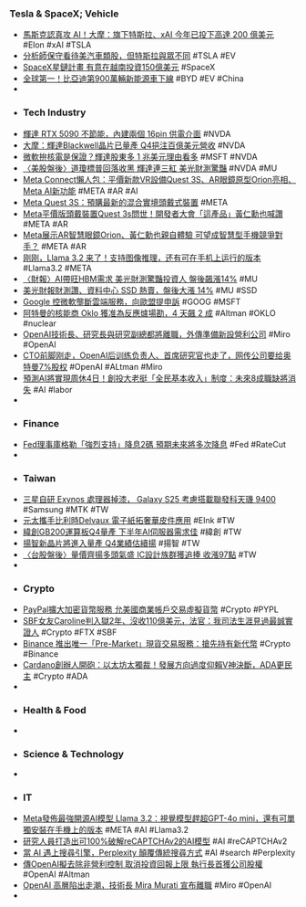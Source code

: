 ### Tesla & SpaceX; Vehicle
- [馬斯克認真攻 AI！大摩：旗下特斯拉、xAI 今年已投下高達 200 億美元](https://technews.tw/2024/09/26/morgan-stanley-elon-musk-xai/) #Elon #xAI #TSLA
- [分析師保守看待美汽車類股，但特斯拉與眾不同](https://finance.technews.tw/2024/09/26/tesla-stock-rises-while-gm-and-ford-tank/) #TSLA #EV
- [SpaceX星鏈計畫 有意在越南投資150億美元](https://news.cnyes.com/news/id/5724666) #SpaceX
- [全球第一！比亞迪第900萬輛新能源車下線](https://news.cnyes.com/news/id/5724512) #BYD #EV #China
-
- ### Tech Industry
- [輝達 RTX 5090 不節能，內建兩個 16pin 供電介面](https://technews.tw/2024/09/26/nvidia-rtx-5090-will-not-be-energy-efficient/) #NVDA
- [大摩：輝達Blackwell晶片已量產 Q4挹注百億美元營收](https://news.cnyes.com/news/id/5724826) #NVDA
- [微軟拚核電是保證？輝達股東多 1 兆美元理由看多](https://technews.tw/2024/09/26/surging-ai-demand-could-cause-the-worlds-next-chip-shortage/) #MSFT #NVDA
- [〈美股盤後〉道瓊標普回落收黑 輝達連三紅 美光財測驚豔](https://news.cnyes.com/news/id/5724257) #NVDA #MU
- [Meta Connect懶人包：平價新款VR設備Quest 3S、AR眼鏡原型Orion亮相、Meta AI新功能](https://news.cnyes.com/news/id/5724362) #META #AR #AI
- [Meta Quest 3S：預購最新的混合實境頭戴式裝置](https://www.meta.com/tw/quest/quest-3s/) #META
- [Meta平價版頭戴裝置Quest 3s問世！開發者大會「這產品」黃仁勳也喊讚](https://www.gvm.com.tw/article/115944) #META #AR
- [Meta展示AR智慧眼鏡Orion、黃仁勳也親自體驗 可望成智慧型手機競爭對手？](https://www.wealth.com.tw/articles/b1d266f2-6401-42d5-8eff-d55952c6f8b0) #META #AR
- [刚刚，Llama 3.2 来了！支持图像推理，还有可在手机上运行的版本](https://www.jiqizhixin.com/articles/2024-09-26-5) #Llama3.2 #META
- [〈財報〉AI帶旺HBM需求 美光財測驚豔投資人 盤後飆漲14%](https://news.cnyes.com/news/id/5724264) #MU
- [美光財報財測讚、資料中心 SSD 熱賣，盤後大漲 14%](https://finance.technews.tw/2024/09/26/micron-technology-inc-reports-results-for-the-fourth-quarter-and-full-year-of-fiscal-2024/) #MU #SSD
- [Google 控微軟壟斷雲端服務，向歐盟提申訴](https://technews.tw/2024/09/26/google-files-eu-complaint-over-microsoft-cloud-services/) #GOOG #MSFT
- [阿特曼的核能商 Oklo 獲准為反應爐場勘，4 天飆 2 成](https://technews.tw/2024/09/26/oklo-finalizes-agreement-with-the-department-of-energy-to-advance-to-the-next-phase-of-siting/) #Altman #OKLO #nuclear
- [OpenAI技術長、研究長與研究副總都將離職，外傳準備新設營利公司](https://www.ithome.com.tw/news/165197) #Miro #OpenAI
- [CTO前脚刚走，OpenAI后训练负责人、首席研究官也走了，网传公司要给奥特曼7%股权](https://www.jiqizhixin.com/articles/2024-09-26-4) #OpenAI #ALtman #Miro
- [預測AI將實現周休4日！創投大老挺「全民基本收入」制度：未來8成職缺將消失](https://www.bnext.com.tw/article/80639/ai-3-day-work) #AI #labor
-
- ### Finance
- [Fed理事庫格勒「強烈支持」降息2碼 預期未來將多次降息](https://news.cnyes.com/news/id/5724265) #Fed #RateCut
-
- ### Taiwan
- [三星自研 Exynos 處理器掉漆， Galaxy S25 考慮搭載聯發科天璣 9400](https://technews.tw/2024/09/26/galaxy-s25-considered-to-be-equipped-with-mediatek-dimensity-9400/) #Samsung #MTK #TW
- [元太攜手比利時Delvaux 電子紙拓奢華皮件應用](https://news.cnyes.com/news/id/5724699) #EInk #TW
- [緯創GB200運算板Q4量產 下半年AI伺服器需求佳](https://news.cnyes.com/news/id/5724631) #緯創 #TW
- [揚智新晶片將進入量產 Q4業績估續揚](https://news.cnyes.com/news/id/5724117) #揚智 #TW
- [〈台股盤後〉量價齊揚多頭氣盛 IC設計族群獲追捧 收漲97點](https://news.cnyes.com/news/id/5724709) #TW
-
- ### Crypto
- [PayPal擴大加密貨幣服務 允美國商業帳戶交易虛擬貨幣](https://news.cnyes.com/news/id/5724565) #Crypto #PYPL
- [SBF女友Caroline判入獄2年、沒收110億美元，法官：我司法生涯見過最誠實證人](https://www.blocktempo.com/sbf-ally-caroline-ellison-jailed-for-2-years-over-ftx-debacle/) #Crypto #FTX #SBF
- [Binance 推出唯一「Pre-Market」現貨交易服務：搶先持有新代幣](https://abmedia.io/binance-pre-market-launch) #Crypto #Binance
- [Cardano創辦人開砲：以太坊太獨裁！發展方向過度仰賴V神決斷，ADA更民主](https://www.blocktempo.com/cardano-founder-claims-ethereum-is-a-dictatorship/) #Crypto #ADA
-
- ### Health & Food
-
- ### Science & Technology
-
- ### IT
- [Meta發佈最強開源AI模型 Llama 3.2：視覺模型趕超GPT-4o mini，還有可單獨安裝在手機上的版本](https://www.techbang.com/posts/118512-llama-32gpt-4o-mini1bgemma) #META #AI #Llama3.2
- [研究人員打造出可100%破解reCAPTCHAv2的AI模型](https://www.ithome.com.tw/news/165189) #AI #reCAPTCHAv2
- [當 AI 遇上搜尋引擎，Perplexity 顛覆傳統搜尋方式](https://technews.tw/2024/09/26/ai-search-engine-perplexity/) #AI #search #Perplexity
- [傳OpenAI擬去除非營利控制 取消投資回報上限 執行長首獲公司股權](https://news.cnyes.com/news/id/5724286) #OpenAI #Altman
- [OpenAI 高層陷出走潮，技術長 Mira Murati 宣布離職](https://finance.technews.tw/2024/09/26/openai-chief-technology-officer-mira-murati-said-that-she-is-leaving-the-company/) #Miro #OpenAI
-